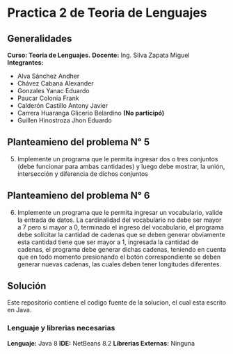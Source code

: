 # Practica 2 de Teoria de Lenguajes
## Generalidades
**Curso: Teoria de Lenguajes.**
**Docente:** Ing. Silva Zapata Miguel
**Integrantes:**
- Alva Sánchez Andher
- Chávez Cabana Alexander
- Gonzales Yanac Eduardo
- Paucar Colonia Frank
-	Calderón Castillo Antony Javier
-	Carrera Huaranga Glicerio Belardino **(No participó)**
-	Guillen Hinostroza Jhon Eduardo


## **Planteamieno del problema N° 5**
5. Implemente un programa que le permita ingresar dos o tres conjuntos (debe
funcionar para ambas cantidades) y luego debe mostrar, la unión, intersección y
diferencia de dichos conjuntos


## **Planteamieno del problema N° 6**
6. Implemente un programa que le permita ingresar un vocabulario, valide la
entrada de datos. La cardinalidad del vocabulario no debe ser mayor a 7 pero si
mayor a 0, terminado el ingreso del vocabulario, el programa debe solicitar la
cantidad de cadenas que se deben generar obviamente esta cantidad tiene que ser
mayor a 1, ingresada la cantidad de cadenas, el programa debe generar dichas
cadenas, teniendo en cuenta que en todo momento presionando el botón
correspondiente se deben generar nuevas cadenas, las cuales deben tener
longitudes diferentes.

## **Solución**
Este repositorio contiene el codigo fuente de la solucion, el cual esta escrito en Java.
### Lenguaje y librerias necesarias
**Lenguaje:** Java 8
**IDE:** NetBeans 8.2
**Librerias Externas:** Ninguna


